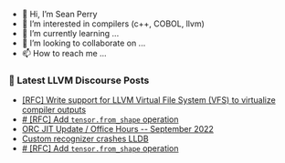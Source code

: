 - 👋 Hi, I’m Sean Perry
- 👀 I’m interested in compilers (c++, COBOL, llvm)
- 🌱 I’m currently learning ...
- 💞️ I’m looking to collaborate on ...
- 📫 How to reach me ...

<!---
s66perry/s66perry is a ✨ special ✨ repository because its `README.md` (this file) appears on your GitHub profile.
You can click the Preview link to take a look at your changes.
--->
### 📕 Latest LLVM Discourse Posts

<!-- DISCOURSE-LLVM:START -->
- [[RFC] Write support for LLVM Virtual File System &lpar;VFS&rpar; to virtualize compiler outputs](https://discourse.llvm.org/t/rfc-write-support-for-llvm-virtual-file-system-vfs-to-virtualize-compiler-outputs/65110#post_1)
- [# [RFC] Add `tensor.from_shape` operation](https://discourse.llvm.org/t/rfc-add-tensor-from-shape-operation/65101#post_8)
- [ORC JIT Update / Office Hours -- September 2022](https://discourse.llvm.org/t/orc-jit-update-office-hours-september-2022/65104#post_3)
- [Custom recognizer crashes LLDB](https://discourse.llvm.org/t/custom-recognizer-crashes-lldb/65028#post_6)
- [# [RFC] Add `tensor.from_shape` operation](https://discourse.llvm.org/t/rfc-add-tensor-from-shape-operation/65101#post_7)
<!-- DISCOURSE-LLVM:END -->
